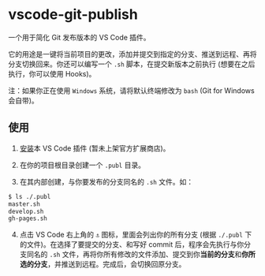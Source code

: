 # vscode-git-publish

一个用于简化 Git 发布版本的 VS Code 插件。

它的用途是一键将当前项目的更改，添加并提交到指定的分支、推送到远程、再将分支切换回来。你还可以编写一个 `.sh` 脚本，在提交新版本之前执行 (想要在之后执行，你可以使用 Hooks)。

注：如果你正在使用 `Windows` 系统，请将默认终端修改为 `bash` (Git for Windows 会自带)。

## 使用

1. [安装](https://github.com/akirarika/vscode-git-publish/releases/tag/v0.0.1)本 VS Code 插件 (暂未上架官方扩展商店)。

2. 在你的项目根目录创建一个 `.publ` 目录。

3. 在其内部创建，与你要发布的分支同名的 `.sh` 文件。如：

```bash
$ ls ./.publ
master.sh
develop.sh
gh-pages.sh
```

4. 点击 VS Code 右上角的 `⚓` 图标，里面会列出你的所有分支 (根据 `./.publ` 下的文件)。在选择了要提交的分支、和写好 commit 后，程序会先执行与你分支同名的 `.sh` 文件，再将你所有修改的文件添加、提交到你**当前的分支**和**你所选的分支**，并推送到远程。完成后，会切换回原分支。
